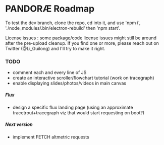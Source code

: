# PANDORÆ Roadmap

To test the dev branch, clone the repo, cd into it, and use 'npm i', './node_modules/.bin/electron-rebuild' then 'npm start'.

License issues : some package/code license issues might still be around after the pre-upload cleanup. If you find one or more, please reach out on Twitter (@Li_Guilong) and I'll try to make it right.

### TODO
- comment each and every line of JS
- create an interactive scroller/flowchart tutorial (work on tracegraph)
- enable displaying slides/photos/videos in main canvas

##### Flux
- design a specific flux landing page (using an approximate tracetrout+tracegraph viz that would start requesting on boot?)

##### Next version
- implement FETCH altmetric requests
